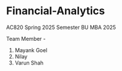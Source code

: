 # Financial-Analytics
AC820 Spring 2025 Semester BU MBA 2025

Team Member - 
1. Mayank Goel
2. Nilay
3. Varun Shah
